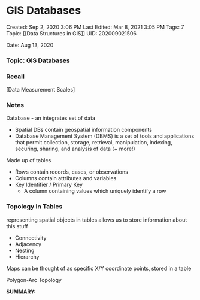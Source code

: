 # GIS Databases

Created: Sep 2, 2020 3:06 PM
Last Edited: Mar 8, 2021 3:05 PM
Tags: 7
Topic: [[Data Structures in GIS]]
UID: 202009021506

Date: Aug 13, 2020 

### Topic: GIS Databases

### Recall

[Data Measurement Scales]

### Notes

Database - an integrates set of data

- Spatial DBs contain geospatial information components
- Database Management System (DBMS) is a set of tools and applications that permit collection, storage, retrieval, manipulation, indexing, securing, sharing, and analysis of data (+ more!)

Made up of tables

- Rows contain records, cases, or observations
- Columns contain attributes and variables
- Key Identifier / Primary Key
    - A column containing values which uniquely identify a row

### Topology in Tables

representing spatial objects in tables allows us to store information about this stuff

- Connectivity
- Adjacency
- Nesting
- Hierarchy

Maps can be thought of as specific X/Y coordinate points, stored in a table

Polygon-Arc Topology

**SUMMARY:**